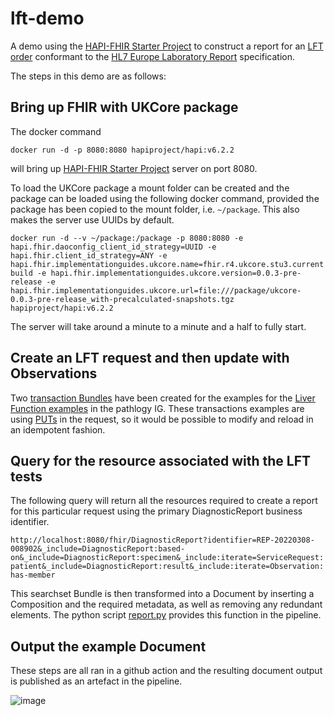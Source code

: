 # lft-demo  

A demo using the [HAPI-FHIR Starter Project](https://github.com/hapifhir/hapi-fhir-jpaserver-starter) to construct a report for an [LFT order](https://simplifier.net/guide/pathology-fhir-implementation-guide/Home/FHIRAssets/AllAssets/All-Profiles/Examples/Bundles/Liver-Function-and-U-Es-Report) conformant to the [HL7 Europe Laboratory Report](https://build.fhir.org/ig/hl7-eu/laboratory) specification.

The steps in this demo are as follows:

## Bring up FHIR with UKCore package

The docker command

`docker run -d -p 8080:8080 hapiproject/hapi:v6.2.2`

will bring up [HAPI-FHIR Starter Project](https://github.com/hapifhir/hapi-fhir-jpaserver-starter) server on port 8080.  

To load the UKCore package a mount folder can be created and the package can be loaded using the following docker command, provided the package has been copied to the mount folder, i.e. `~/package`.  This also makes the server use UUIDs by default.

`docker run -d --v ~/package:/package -p 8080:8080 -e hapi.fhir.daoconfig_client_id_strategy=UUID -e hapi.fhir.client_id_strategy=ANY -e hapi.fhir.implementationguides.ukcore.name=fhir.r4.ukcore.stu3.currentbuild -e hapi.fhir.implementationguides.ukcore.version=0.0.3-pre-release -e hapi.fhir.implementationguides.ukcore.url=file:///package/ukcore-0.0.3-pre-release_with-precalculated-snapshots.tgz hapiproject/hapi:v6.2.2`

The server will take around a minute to a minute and a half to fully start.

## Create an LFT request and then update with Observations

Two [transaction Bundles](https://www.hl7.org/fhir/http.html#transaction) have been created for the examples for the [Liver Function examples](https://simplifier.net/guide/pathology-fhir-implementation-guide/Home/Examples/Examples-Index) in the pathlogy IG.  These transactions examples are using [PUTs](https://hl7.org/fhir/http.html#update) in the request, so it would be possible to modify and reload in an idempotent fashion. 

## Query for the resource associated with the LFT tests

The following query will return all the resources required to create a report for this particular request using the primary DiagnosticReport business identifier.

`http://localhost:8080/fhir/DiagnosticReport?identifier=REP-20220308-008902&_include=DiagnosticReport:based-on&_include=DiagnosticReport:specimen&_include:iterate=ServiceRequest:patient&_include=DiagnosticReport:result&_include:iterate=Observation:has-member`

This searchset Bundle is then transformed into a Document by inserting a Composition and the required metadata, as well as removing any redundant elements.  The python script [report.py](operations/report.py) provides this function in the pipeline.

## Output the example Document

These steps are all ran in a github action and the resulting document output is published as an artefact in the pipeline.

![image](https://github.com/declankieran-nhsd/lft-demo/assets/93662162/47b93f8a-e06b-4b59-be15-9058ca33af99)
